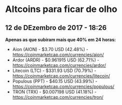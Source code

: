 # Altcoins para ficar de olho


## 12 de DEzembro de 2017 - 18:26

**Apenas as que subiram mais que 40% em 24 horas:**

- Aion (AION) - $3.70 USD (42.48%) - https://coinmarketcap.com/currencies/aion/
- Ardor (ARDR) - $0.961915 USD (62.71%) - https://coinmarketcap.com/currencies/ardor/
- Litecoin (LTC) - $331.93 USD (70.79%) - https://coinmarketcap.com/currencies/litecoin/
- Populous (PPT) - $40.15 USD (43.99%) - https://coinmarketcap.com/currencies/populous/
- TRON (TRX) - $0.007198 USD (41.18%) - https://coinmarketcap.com/currencies/tron/
